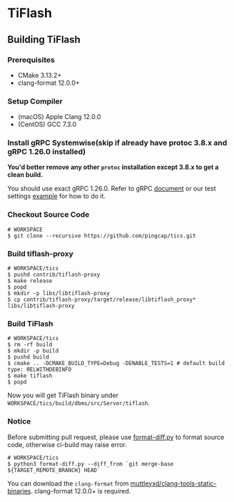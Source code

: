# TiFlash

## Building TiFlash

### Prerequisites

- CMake 3.13.2+
- clang-format 12.0.0+

### Setup Compiler

- (macOS) Apple Clang 12.0.0
- (CentOS) GCC 7.3.0

### Install gRPC Systemwise(skip if already have protoc 3.8.x and gRPC 1.26.0 installed)

**You'd better remove any other `protoc` installation except 3.8.x to get a clean build.**

You should use exact gRPC 1.26.0. Refer to gRPC [document](https://github.com/grpc/grpc/blob/master/BUILDING.md) or our test settings [example](https://github.com/pingcap/kvproto/blob/master/.github/workflows/cpp-test.yaml) for how to do it.

### Checkout Source Code

```
# WORKSPACE
$ git clone --recursive https://github.com/pingcap/tics.git
```

### Build tiflash-proxy

```
# WORKSPACE/tics
$ pushd contrib/tiflash-proxy
$ make release
$ popd
$ mkdir -p libs/libtiflash-proxy 
$ cp contrib/tiflash-proxy/target/release/libtiflash_proxy* libs/libtiflash-proxy
```

### Build TiFlash

```
# WORKSPACE/tics
$ rm -rf build
$ mkdir -p build
$ pushd build
$ cmake .. -DCMAKE_BUILD_TYPE=Debug -DENABLE_TESTS=1 # default build type: RELWITHDEBINFO
$ make tiflash
$ popd
```

Now you will get TiFlash binary under `WORKSPACE/tics/build/dbms/src/Server/tiflash`.

### Notice

Before submitting pull request, please use [format-diff.py](format-diff.py) to format source code, otherwise ci-build may raise error.
```
# WORKSPACE/tics
$ python3 format-diff.py --diff_from `git merge-base ${TARGET_REMOTE_BRANCH} HEAD`
```

You can download the `clang-format` from [muttleyxd/clang-tools-static-binaries](https://github.com/muttleyxd/clang-tools-static-binaries/releases). clang-format 12.0.0+ is required.
